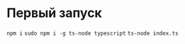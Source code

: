 # Первый запуск
<code>npm i</code>
<code>sudo npm i -g ts-node typescript</code>
<code>ts-node index.ts</code>


